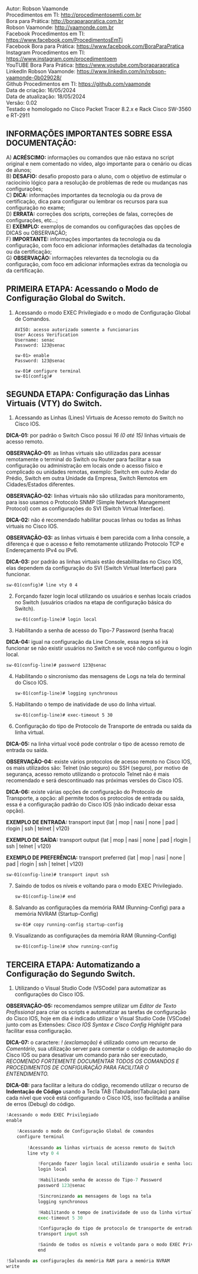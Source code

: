 Autor: Robson Vaamonde<br>
Procedimentos em TI: http://procedimentosemti.com.br<br>
Bora para Prática: http://boraparapratica.com.br<br>
Robson Vaamonde: http://vaamonde.com.br<br>
Facebook Procedimentos em TI: https://www.facebook.com/ProcedimentosEmTi<br>
Facebook Bora para Prática: https://www.facebook.com/BoraParaPratica<br>
Instagram Procedimentos em TI: https://www.instagram.com/procedimentoem<br>
YouTUBE Bora Para Prática: https://www.youtube.com/boraparapratica<br>
LinkedIn Robson Vaamonde: https://www.linkedin.com/in/robson-vaamonde-0b029028/<br>
Github Procedimentos em TI: https://github.com/vaamonde<br>
Data de criação: 16/05/2024<br>
Data de atualização: 18/05/2024<br>
Versão: 0.02<br>
Testado e homologado no Cisco Packet Tracer 8.2.x e Rack Cisco SW-3560 e RT-2911

## INFORMAÇÕES IMPORTANTES SOBRE ESSA DOCUMENTAÇÃO:

A) **ACRÉSCIMO:** informações ou comandos que não estava no script original e nem comentado no vídeo, algo importante para o cenário ou dicas de alunos;<br>
B) **DESAFIO:** desafio proposto para o aluno, com o objetivo de estimular o raciocínio lógico para a resolução de problemas de rede ou mudanças nas configurações;<br>
C) **DICA:** informações importantes da tecnologia ou da prova de certificação, dica para configurar ou lembrar os recursos para sua configuração no exame;<br>
D) **ERRATA:** correções dos scripts, correções de falas, correções de configurações, etc...;<br>
E) **EXEMPLO:** exemplos de comandos ou configurações das opções de DICAS ou OBSERVAÇÃO;<br>
F) **IMPORTANTE:** informações importantes da tecnologia ou da configuração, com foco em adicionar informações detalhadas da tecnologia ou da certificação;<br>
G) **OBSERVAÇÃO:** informações relevantes da tecnologia ou da configuração, com foco em adicionar informações extras da tecnologia ou da certificação.

## PRIMEIRA ETAPA: Acessando o Modo de Configuração Global do Switch.

01. Acessando o modo EXEC Privilegiado e o modo de Configuração Global de Comandos.

		AVISO: acesso autorizado somente a funcionarios
		User Access Verification
		Username: senac
		Password: 123@senac

		sw-01> enable
		Password: 123@senac

		sw-01# configure terminal
		sw-01(config)#

## SEGUNDA ETAPA: Configuração das Linhas Virtuais (VTY) do Switch.

01. Acessando as Linhas (Lines) Virtuais de Acesso remoto do Switch no Cisco IOS.

**DICA-01:** por padrão o Switch Cisco possui *16 (0 até 15)* linhas virtuais de acesso remoto.

**OBSERVAÇÃO-01:** as linhas virtuais são utilizadas para acessar remotamente o terminal do Switch ou Router para facilitar a sua configuração ou administração em locais onde o acesso físico e complicado ou unidades remotas, exemplo: Switch em outro Andar do Prédio, Switch em outra Unidade da Empresa, Switch Remotos em Cidades/Estados diferentes.

**OBSERVAÇÃO-02:** linhas virtuais não são utilizadas para monitoramento, para isso usamos o Protocolo SNMP (Simple Network Management Protocol) com as configurações do SVI (Switch Virtual Interface).

**DICA-02:** não é recomendado habilitar poucas linhas ou todas as linhas virtuais no Cisco IOS.

**OBSERVAÇÃO-03:** as linhas virtuais é bem parecida com a linha console, a diferença é que o acesso e feito remotamente utilizando Protocolo TCP e Endereçamento IPv4 ou IPv6.

**DICA-03:** por padrão as linhas virtuais estão desabilitadas no Cisco IOS, elas dependem da configuração do SVI (Switch Virtual Interface) para funcionar.

	sw-01(config)# line vty 0 4

02. Forçando fazer login local utilizando os usuários e senhas locais criados no Switch (usuários criados na etapa de configuração básica do Switch).
	
		sw-01(config-line)# login local

03. Habilitando a senha de acesso do Tipo-7 Password (senha fraca)
	
**DICA-04:** igual na configuração da Line Console, essa regra só irá funcionar se não existir usuários no Switch e se você não configurou o login local.

	sw-01(config-line)# password 123@senac

04. Habilitando o sincronismo das mensagens de Logs na tela do terminal do Cisco IOS.
	
		sw-01(config-line)# logging synchronous

05. Habilitando o tempo de inatividade de uso do linha virtual.
	
		sw-01(config-line)# exec-timeout 5 30

06. Configuração do tipo de Protocolo de Transporte de entrada ou saída da linha virtual.
	
**DICA-05:** na linha virtual você pode controlar o tipo de acesso remoto de entrada ou saída.
	
**OBSERVAÇÃO-04:** existe vários protocolos de acesso remoto no Cisco IOS, os mais utilizados são: Telnet (não seguro) ou SSH (seguro), por motivo de segurança, acesso remoto utilizando o protocolo Telnet não é mais recomendado e será descontinuado nas próximas versões do Cisco IOS.
	
**DICA-06:** existe várias opções de configuração do Protocolo de Transporte, a opção: all permite todos os protocolos de entrada ou saída, essa é a configuração padrão do Cisco IOS (não indicado deixar essa opção).
	
**EXEMPLO DE ENTRADA:** transport input {lat | mop | nasi | none | pad | rlogin | ssh | telnet | v120} 

**EXEMPLO DE SAÍDA:** transport output {lat | mop | nasi | none | pad | rlogin | ssh | telnet | v120}
	
**EXEMPLO DE PREFERÊNCIA:** transport preferred {lat | mop | nasi | none | pad | rlogin | ssh | telnet | v120}
	
	sw-01(config-line)# transport input ssh

07. Saindo de todos os níveis e voltando para o modo EXEC Privilegiado.
	
		sw-01(config-line)# end

08. Salvando as configurações da memória RAM (Running-Config) para a memória NVRAM (Startup-Config)

		sw-01# copy running-config startup-config

09. Visualizando as configurações da memória RAM (Running-Config)

		sw-01(config-line)# show running-config

## TERCEIRA ETAPA: Automatizando a Configuração do Segundo Switch.

01. Utilizando o Visual Studio Code (VSCode) para automatizar as configurações do Cisco IOS.

**OBSERVAÇÃO-05:** recomendamos sempre utilizar um *Editor de Texto Profissional* para criar os scripts e automatizar as tarefas de configuração do Cisco IOS, hoje em dia é indicado utilizar o Visual Studio Code (VSCode) junto com as Extensões: *Cisco IOS Syntax e Cisco Config Highlight* para facilitar essa configuração.

**DICA-07:** o caractere: *! (exclamação)* é utilizado como um recurso de *Comentário*, sua utilização server para comentar o código de automação do Cisco IOS ou para desativar um comando para não ser executado, *RECOMENDO FORTEMENTE DOCUMENTAR TODOS OS COMANDOS E PROCEDIMENTOS DE CONFIGURAÇÃO PARA FACILITAR O ENTENDIMENTO.*

**DICA-08:** para facilitar a leitura do código, recomendo utilizar o recurso de **Indentação de Código** usando a Tecla TAB (Tabulador/Tabulação) para cada nível que você está configurando o Cisco IOS, isso facilitada a análise de erros (Debug) do código.

```python
!Acessando o modo EXEC Privilegiado
enable

	!Acessando o modo de Configuração Global de comandos
	configure terminal
	
		!Acessando as linhas virtuais de acesso remoto do Switch
		line vty 0 4

			!Forçando fazer login local utilizando usuário e senha locais do switch
			login local

			!Habilitando senha de acesso do Tipo-7 Password
			password 123@senac

			!Sincronizando as mensagens de logs na tela
			logging synchronous

			!Habilitando o tempo de inatividade de uso da linha virtual
			exec-timeout 5 30

			!Configuração do tipo de protocolo de transporte de entrada
			transport input ssh

			!Saindo de todos os níveis e voltando para o modo EXEC Privilegiado
			end

!Salvando as configurações da memória RAM para a memória NVRAM
write
```